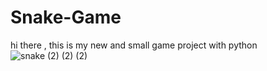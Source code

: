 # Snake-Game
hi there , this is my new and small game project with python
![snake (2) (2) (2)](https://github.com/user-attachments/assets/750ef42d-94a1-4e4f-8cb2-646a14a9cf40)
